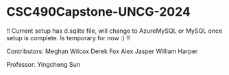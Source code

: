 # CSC490Capstone-UNCG-2024

!! Current setup has d.sqlite file, will change to AzureMySQL or MySQL once setup is complete. Is temporary for now :) !!

Contributors:
    Meghan Wilcox
    Derek Fox
    Alex Jasper
    William Harper

Professor:
    Yingcheng Sun

